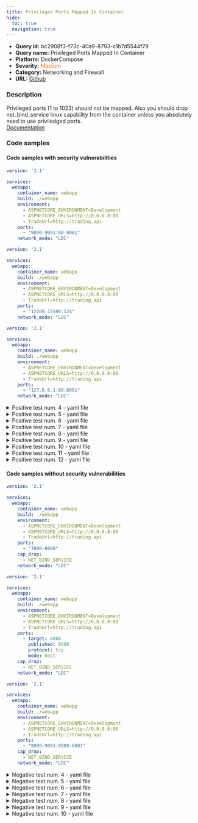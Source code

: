 ```yaml
---
title: Privileged Ports Mapped In Container
hide:
  toc: true
  navigation: true
---
```


<style>
  .highlight .hll {
    background-color: #ff171742;
  }
  .md-content {
    max-width: 1100px;
    margin: 0 auto;
  }
</style>

-   **Query id:** bc2908f3-f73c-40a9-8793-c1b7d5544f79
-   **Query name:** Privileged Ports Mapped In Container
-   **Platform:** DockerCompose
-   **Severity:** <span style="color:#ff7213">Medium</span>
-   **Category:** Networking and Firewall
-   **URL:** [Github](https://github.com/Checkmarx/kics/tree/master/assets/queries/dockerCompose/privileged_ports_mapped_in_container)

### Description
Privileged ports (1 to 1023) should not be mapped. Also you should drop net_bind_service linux capability from the container unless you absolutely need to use priviledged ports.<br>
[Documentation](https://docs.docker.com/compose/compose-file/compose-file-v3/#cap_add-cap_drop)

### Code samples
#### Code samples with security vulnerabilities
```yaml title="Positive test num. 1 - yaml file" hl_lines="11"
version: '2.1'

services:
  webapp:
    container_name: webapp
    build: ./webapp
    environment:
      - ASPNETCORE_ENVIRONMENT=Development
      - ASPNETCORE_URLS=http://0.0.0.0:80
      - TradeUrl=http://trading.api
    ports:
      - "9090-9091:80-8081"
    network_mode: "LDC"

```
```yaml title="Positive test num. 2 - yaml file" hl_lines="11"
version: '2.1'

services:
  webapp:
    container_name: webapp
    build: ./webapp
    environment:
      - ASPNETCORE_ENVIRONMENT=Development
      - ASPNETCORE_URLS=http://0.0.0.0:80
      - TradeUrl=http://trading.api
    ports:
      - "12400-12500:124"
    network_mode: "LDC"

```
```yaml title="Positive test num. 3 - yaml file" hl_lines="11"
version: '2.1'

services:
  webapp:
    container_name: webapp
    build: ./webapp
    environment:
      - ASPNETCORE_ENVIRONMENT=Development
      - ASPNETCORE_URLS=http://0.0.0.0:80
      - TradeUrl=http://trading.api
    ports:
      - "127.0.0.1:80:8001"
    network_mode: "LDC"

```
<details><summary>Positive test num. 4 - yaml file</summary>

```yaml hl_lines="11"
version: '2.1'

services:
  webapp:
    container_name: webapp
    build: ./webapp
    environment:
      - ASPNETCORE_ENVIRONMENT=Development
      - ASPNETCORE_URLS=http://0.0.0.0:80
      - TradeUrl=http://trading.api
    ports:
      - "127.0.0.1::50"
    network_mode: "LDC"

```
</details>
<details><summary>Positive test num. 5 - yaml file</summary>

```yaml hl_lines="11"
version: '2.1'

services:
  webapp:
    container_name: webapp
    build: ./webapp
    environment:
      - ASPNETCORE_ENVIRONMENT=Development
      - ASPNETCORE_URLS=http://0.0.0.0:80
      - TradeUrl=http://trading.api
    ports:
      - "80"
    network_mode: "LDC"

```
</details>
<details><summary>Positive test num. 6 - yaml file</summary>

```yaml hl_lines="11"
version: '2.1'

services:
  webapp:
    container_name: webapp
    build: ./webapp
    environment:
      - ASPNETCORE_ENVIRONMENT=Development
      - ASPNETCORE_URLS=http://0.0.0.0:80
      - TradeUrl=http://trading.api
    ports:
      - target: 80
        published: 8080
        protocol: tcp
        mode: host
    network_mode: "LDC"

```
</details>
<details><summary>Positive test num. 7 - yaml file</summary>

```yaml hl_lines="11"
version: '2.1'

services:
  webapp:
    container_name: webapp
    build: ./webapp
    environment:
      - ASPNETCORE_ENVIRONMENT=Development
      - ASPNETCORE_URLS=http://0.0.0.0:80
      - TradeUrl=http://trading.api
    ports:
      - "70:8000"
    network_mode: "LDC"

```
</details>
<details><summary>Positive test num. 8 - yaml file</summary>

```yaml hl_lines="12 5"
services:
  dhcpd:
    image: networkboot/dhcpd:latest
    container_name: dhcpd
    ports:
      - 67:67/udp
    networks:
      - privnet
  dhcp_client:
    build: dhcp_client
    container_name: dhcp_client
    ports:
      - 68:68/udp

networks:
  privnet:
    ipam:
      config:
        - subnet: 192.168.0.0/24

```
</details>
<details><summary>Positive test num. 9 - yaml file</summary>

```yaml hl_lines="11"
version: '2.1'

services:
  webapp:
    container_name: webapp
    build: ./webapp
    environment:
      - ASPNETCORE_ENVIRONMENT=Development
      - ASPNETCORE_URLS=http://0.0.0.0:80
      - TradeUrl=http://trading.api
    ports:
      - "70-8000"
    network_mode: "LDC"

```
</details>
<details><summary>Positive test num. 10 - yaml file</summary>

```yaml hl_lines="11"
version: '2.1'

services:
  webapp:
    container_name: webapp
    build: ./webapp
    environment:
      - ASPNETCORE_ENVIRONMENT=Development
      - ASPNETCORE_URLS=http://0.0.0.0:80
      - TradeUrl=http://trading.api
    ports:
      - "90-9091:8080-8081"
    network_mode: "LDC"

```
</details>
<details><summary>Positive test num. 11 - yaml file</summary>

```yaml hl_lines="11"
version: '2.1'

services:
  webapp:
    container_name: webapp
    build: ./webapp
    environment:
      - ASPNETCORE_ENVIRONMENT=Development
      - ASPNETCORE_URLS=http://0.0.0.0:80
      - TradeUrl=http://trading.api
    ports:
      - "49100:22"
    network_mode: "LDC"

```
</details>
<details><summary>Positive test num. 12 - yaml file</summary>

```yaml hl_lines="11"
version: '2.1'

services:
  webapp:
    container_name: webapp
    build: ./webapp
    environment:
      - ASPNETCORE_ENVIRONMENT=Development
      - ASPNETCORE_URLS=http://0.0.0.0:80
      - TradeUrl=http://trading.api
    ports:
      - "7000:80"
    network_mode: "LDC"

```
</details>


#### Code samples without security vulnerabilities
```yaml title="Negative test num. 1 - yaml file"
version: '2.1'

services:
  webapp:
    container_name: webapp
    build: ./webapp
    environment:
      - ASPNETCORE_ENVIRONMENT=Development
      - ASPNETCORE_URLS=http://0.0.0.0:80
      - TradeUrl=http://trading.api
    ports:
      - "7000-8000"
    cap_drop:
      - NET_BIND_SERVICE
    network_mode: "LDC"

```
```yaml title="Negative test num. 2 - yaml file"
version: '2.1'

services:
  webapp:
    container_name: webapp
    build: ./webapp
    environment:
      - ASPNETCORE_ENVIRONMENT=Development
      - ASPNETCORE_URLS=http://0.0.0.0:80
      - TradeUrl=http://trading.api
    ports:
      - target: 8000
        published: 8080
        protocol: tcp
        mode: host
    cap_drop:
      - NET_BIND_SERVICE
    network_mode: "LDC"

```
```yaml title="Negative test num. 3 - yaml file"
version: '2.1'

services:
  webapp:
    container_name: webapp
    build: ./webapp
    environment:
      - ASPNETCORE_ENVIRONMENT=Development
      - ASPNETCORE_URLS=http://0.0.0.0:80
      - TradeUrl=http://trading.api
    ports:
      - "9000-9091:8080-8081"
    cap_drop:
      - NET_BIND_SERVICE
    network_mode: "LDC"

```
<details><summary>Negative test num. 4 - yaml file</summary>

```yaml
version: '2.1'

services:
  webapp:
    container_name: webapp
    build: ./webapp
    environment:
      - ASPNETCORE_ENVIRONMENT=Development
      - ASPNETCORE_URLS=http://0.0.0.0:80
      - TradeUrl=http://trading.api
    ports:
      - "12400-12500:1240"
    cap_drop:
      - NET_BIND_SERVICE
    network_mode: "LDC"

```
</details>
<details><summary>Negative test num. 5 - yaml file</summary>

```yaml
version: '2.1'

services:
  webapp:
    container_name: webapp
    build: ./webapp
    environment:
      - ASPNETCORE_ENVIRONMENT=Development
      - ASPNETCORE_URLS=http://0.0.0.0:80
      - TradeUrl=http://trading.api
    ports:
      - target: 8000
        published: 8080
        protocol: tcp
        mode: host
    cap_drop:
      - CHOWN
    network_mode: "LDC"

```
</details>
<details><summary>Negative test num. 6 - yaml file</summary>

```yaml
version: '2.1'

services:
  webapp:
    container_name: webapp
    build: ./webapp
    environment:
      - ASPNETCORE_ENVIRONMENT=Development
      - ASPNETCORE_URLS=http://0.0.0.0:80
      - TradeUrl=http://trading.api
    ports:
      - "127.0.0.1:8000:8001"
    cap_drop:
      - NET_BIND_SERVICE
    network_mode: "LDC"

```
</details>
<details><summary>Negative test num. 7 - yaml file</summary>

```yaml
version: '2.1'

services:
  webapp:
    container_name: webapp
    build: ./webapp
    environment:
      - ASPNETCORE_ENVIRONMENT=Development
      - ASPNETCORE_URLS=http://0.0.0.0:80
      - TradeUrl=http://trading.api
    ports:
      - "127.0.0.1::5000"
    cap_drop:
      - NET_BIND_SERVICE
    network_mode: "LDC"

```
</details>
<details><summary>Negative test num. 8 - yaml file</summary>

```yaml
version: '2.1'

services:
  webapp:
    container_name: webapp
    build: ./webapp
    environment:
      - ASPNETCORE_ENVIRONMENT=Development
      - ASPNETCORE_URLS=http://0.0.0.0:80
      - TradeUrl=http://trading.api
    ports:
      - "7000:8000"
    cap_drop:
      - NET_BIND_SERVICE
    network_mode: "LDC"
   

```
</details>
<details><summary>Negative test num. 9 - yaml file</summary>

```yaml
services:
  dhcpd:
    image: networkboot/dhcpd:latest
    container_name: dhcpd
    ports:
      - 6700:6700/udp
    cap_drop:
      - NET_BIND_SERVICE
    networks:
      - privnet
  dhcp_client:
    build: dhcp_client
    container_name: dhcp_client
    ports:
      - 6800:6800/udp

networks:
  privnet:
    ipam:
      config:
        - subnet: 192.168.0.0/24

```
</details>
<details><summary>Negative test num. 10 - yaml file</summary>

```yaml
version: '2.1'

services:
  webapp:
    container_name: webapp
    build: ./webapp
    environment:
      - ASPNETCORE_ENVIRONMENT=Development
      - ASPNETCORE_URLS=http://0.0.0.0:80
      - TradeUrl=http://trading.api
    ports:
      - "8000"
    cap_drop:
      - NET_BIND_SERVICE
    network_mode: "LDC"

```
</details>

